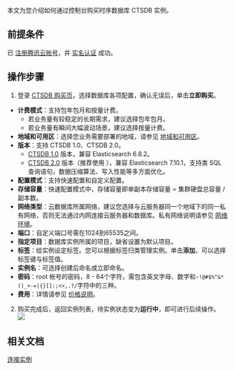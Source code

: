
本文为您介绍如何通过控制台购买时序数据库 CTSDB 实例。

## 前提条件
已 [注册腾讯云账号](https://cloud.tencent.com/document/product/378/17985)，并 [实名认证](https://cloud.tencent.com/document/product/378/3629) 成功。

## 操作步骤
1. 登录 [CTSDB 购买页](https://buy.cloud.tencent.com/ctsdb)，选择数据库各项配置，确认无误后，单击**立即购买**。
 - **计费模式**：支持包年包月和按量计费。
    - 若业务量有较稳定的长期需求，建议选择包年包月。
    - 若业务量有瞬间大幅波动场景，建议选择按量计费。
 - **地域和可用区**：选择您业务需要部署的地域，请参见 [地域和可用区](https://cloud.tencent.com/document/product/652/31908)。
 - **版本**：支持 CTSDB 1.0、CTSDB 2.0。
    - [CTSDB 1.0](https://cloud.tencent.com/document/product/652/13611) 版本，兼容 Elasticsearch 6.8.2。
    - [CTSDB 2.0](https://cloud.tencent.com/document/product/652/70937) 版本（推荐使用 ），兼容 Elasticsearch 7.10.1，支持类 SQL 查询语句，数据压缩算法、写入性能等多方面优化。
 - **配置模式**：支持快速配置和自定义配置。
 - **存储容量**：快速配置模式中，存储容量即单副本存储容量 = 集群硬盘总容量 / 副本数。
 - **网络类型**：云数据库所属网络，建议您选择与云服务器同一个地域下的同一私有网络，否则无法通过内网连接云服务器和数据库。私有网络说明请参见 [网络环境](https://cloud.tencent.com/document/product/213/5227)。
 - **端口**：自定义端口号需在1024到65535之间。
 - **指定项目**：数据库实例所属的项目，缺省设置为默认项目。
 -  **标签**：给实例设定标签。您可以根据标签归类管理实例。单击<b>添加</b>，可以选择标签键与标签值。</td></tr> 
 - **实例名**：可选择创建后命名或立即命名。 
 - **密码**：root 帐号的密码，8 - 64个字符，需包含英文字母、数字和`~!@#$%^&*()_+-=|{}[]:;<>,.?/`字符中的三种。
 - **费用**：详情请参见 [价格说明](https://cloud.tencent.com/document/product/652/31942)。 
2. 购买完成后，返回实例列表，待实例状态变为**运行中**，即可进行后续操作。
![](https://qcloudimg.tencent-cloud.cn/raw/196b2b525ff829504496e48ded32b585.png)

## 相关文档
[连接实例](https://cloud.tencent.com/document/product/652/13538)
